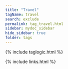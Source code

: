 ```yaml
---
title: "Travel"
tagName: travel
search: exclude
permalink: tag_travel.html
sidebar: mydoc_sidebar
hide_sidebar: true
folder: tags
---
```


{% include taglogic.html %}

{% include links.html %}
